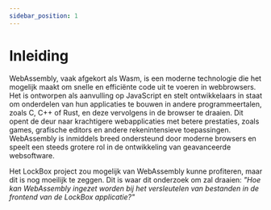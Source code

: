 ```yaml
---
sidebar_position: 1
---
```

# Inleiding
WebAssembly, vaak afgekort als Wasm, is een moderne technologie die het mogelijk maakt om snelle en efficiënte code uit te voeren in webbrowsers. Het is ontworpen als aanvulling op JavaScript en stelt ontwikkelaars in staat om onderdelen van hun applicaties te bouwen in andere programmeertalen, zoals C, C++ of Rust, en deze vervolgens in de browser te draaien. Dit opent de deur naar krachtigere webapplicaties met betere prestaties, zoals games, grafische editors en andere rekenintensieve toepassingen. WebAssembly is inmiddels breed ondersteund door moderne browsers en speelt een steeds grotere rol in de ontwikkeling van geavanceerde websoftware.

Het LockBox project zou mogelijk van WebAssembly kunne profiteren, maar dit is nog moeilijk te zeggen. Dit is waar dit onderzoek om zal draaien: *"Hoe kan WebAssembly ingezet worden bij het versleutelen van bestanden in de frontend van de LockBox applicatie?"*

